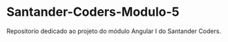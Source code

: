 # Santander-Coders-Modulo-5
Repositorio dedicado ao projeto do módulo Angular I do Santander Coders.
